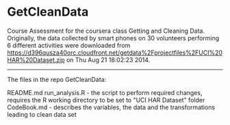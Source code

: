 GetCleanData
============

Course Assessment for the coursera class Getting and Cleaning Data.
Originally, the data collected by smart phones on 30 volunteers performing 6 different activities were downloaded from https://d396qusza40orc.cloudfront.net/getdata%2Fprojectfiles%2FUCI%20HAR%20Dataset.zip on Thu Aug 21 18:02:23 2014.


----------------------
The files in the repo GetCleanData:

README.md
run_analysis.R - the script to perform required changes, requires the R working directory to be set to "UCI HAR Dataset" folder 
CodeBook.md - describes the variables, the data and the transformations leading to clean data set
